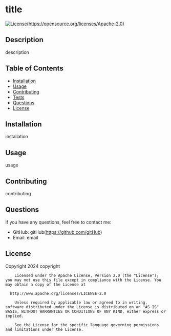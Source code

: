 # title


[![License](https://img.shields.io/badge/License-Apache_2.0-blue.svg)](https://opensource.org/licenses/Apache-2.0)(https://opensource.org/licenses/Apache-2.0)


## Description

description

## Table of Contents

- [Installation](#installation)
- [Usage](#usage)
- [Contributing](#contributing)
- [Tests](#tests)
- [Questions](#questions)
- [License](#license)

## Installation

installation

## Usage

usage

## Contributing

contributing

<!-- ## Tests
Instructions on how to run tests for your project and any test examples.-->

## Questions

If you have any questions, feel free to contact me:

- GitHub: gitHub(https://github.com/gitHub)
- Email: email

## License
Copyright 2024 copyright

        Licensed under the Apache License, Version 2.0 (the "License"); you may not use this file except in compliance with the License. You may obtain a copy of the License at
    
      http://www.apache.org/licenses/LICENSE-2.0
    
        Unless required by applicable law or agreed to in writing, software distributed under the License is distributed on an "AS IS" BASIS, WITHOUT WARRANTIES OR CONDITIONS OF ANY KIND, either express or implied.
        
        See the License for the specific language governing permissions and limitations under the License.
